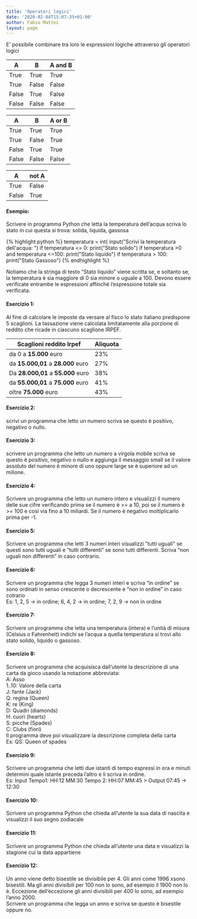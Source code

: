 ```yaml
---
title: 'Operatori logici'
date: '2020-02-04T15:07:35+01:00'
author: Fabio Mattei
layout: page
---
```


E’ possibile combinare tra loro le espressioni logiche attraverso gli operatori logici

| A | B | A and B |
|---|---|---|
| True | True | True |
| True | False | False |
| False | True | False |
| False | False | False |

| A | B | A or B |
|---|---|---|
| True | True | True |
| True | False | True |
| False | True | True |
| False | False | False |

| A | not A |
|---|---|
| True | False |
| False | True |

#### Esempio:
Scrivere in programma Python che letta la temperatura dell’acqua scriva lo stato in cui questa si trova: solida, liquida, gassosa

{% highlight python %}
temperatura = int( input("Scrivi la temperatura dell'acqua: ")
if temperatura <= 0:
   print("Stato solido")
if temperatura >0 and temperatura <=100:
   print("Stato liquido")
if temperatura > 100:
   print("Stato Gassoso")
{% endhighlight %}

Notiamo che la stringa di testo “Stato liquido” viene scritta se, e soltanto se, la temperatura è sia maggiore di 0 sia minore o uguale a 100. Devono essere verificate entrambe le espressioni affinché l’espressione totale sia verificata.

#### Esercizio 1: 
Al fine di calcolare le imposte da versare al fisco lo stato italiano predispone 5 scaglioni. La tassazione viene calcolata limitatamente alla porzione di reddito che ricade in ciascuno scaglione IRPEF.

| Scaglioni reddito Irpef | Aliquota |
|---|---|
| da 0 a **15.000** euro | 23% |
| da **15.000,01** a **28.000** euro | 27% |
| Da **28.000,01** a **55.000** euro | 38% |
| da **55.000,01** a **75.000** euro | 41% |
| oltre **75.000** euro | 43% |

#### Esercizio 2: 
scrivi un programma che letto un numero scriva se questo è positivo, negativo o nullo.

#### Esercizio 3: 
scrivere un programma che letto un numero a virgola mobile scriva se questo è positivo, negativo o nullo e aggiunga il messaggio small se il valore assoluto del numero è minore di uno oppure large se è superiore ad un milione.

#### Esercizio 4: 
Scrivere un programma che letto un numero intero e visualizzi il numero delle sue cifre verificando prima se il numero è &gt;= a 10, poi se il numero è &gt;= 100 e così via fino a 10 miliardi. Se il numero è negativo moltiplicarlo prima per -1.

#### Esercizio 5: 
Scrivere un programma che letti 3 numeri interi visualizzi ”tutti uguali” se questi sono tutti uguali e “tutti differenti” se sono tutti differenti. Scriva “non uguali non differenti” in caso contrario.

#### Esercizio 6: 
Scrivere un programma che legga 3 numeri interi e scriva “in ordine” se sono ordinati in senso crescente o decrescente e “non in ordine” in caso cotrario  
Es: 1, 2, 5 → in ordine; 6, 4, 2 → in ordine; 7, 2, 9 → non in ordine

#### Esercizio 7: 
Scrivere un programma che letta una temperatura (intera) e l’unità di misura (Celsius o Fahrenheit) indichi se l’acqua a quella temperatura si trovi allo stato solido, liquido o gassoso.

#### Esercizio 8: 
Scrivere un programma che acquisisca dall’utente la descrizione di una carta da gioco usando la notazione abbreviata:  
A: Asso  
1..10: Valore della carta  
J: fante (Jack)   
Q: regina (Queen)  
K: re (King)  
D: Quadri (diamonds)  
H: cuori (hearts)  
S: picche (Spades)  
C: Clubs (fiori)  
Il programma deve poi visualizzare la descrizione completa della carta  
Es: QS: Queen of spades

#### Esercizio 9:  
Scrivere un programma che letti due istanti di tempo espressi in ora e minuti determini quale istante preceda l’altro e li scriva in ordine.  
Es: Input Tempo1: HH:12 MM:30 Tempo 2: HH:07 MM:45 &gt; Output 07:45 → 12:30

#### Esercizio 10:  
Scrivere un programma Python che chieda all’utente la sua data di nascita e visualizzi il suo segno zodiacale

#### Esercizio 11:  
Scrivere un programma Python che chieda all’utente una data e visualizzi la stagione cui la data appartiene

#### Esercizio 12:  
Un anno viene detto bisestile se divisibile per 4. Gli anni come 1996 xsono bisestili. Ma gli anni divisibili per 100 non lo sono, ad esempio il 1900 non lo è. Eccezione dell’eccezione gli anni divisibili per 400 lo sono, ad esempio l’anno 2000.  
Scrivere un programma che legga un anno e scriva se questo è bisestile oppure no.
